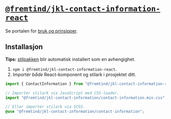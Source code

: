 # [`@fremtind/jkl-contact-information-react`](https://jokul.fremtind.no/komponenter/contact-information)

Se portalen for [bruk og prinsipper](https://jokul.fremtind.no/komponenter/contact-information).

## Installasjon

**Tips:** [stilpakken](../contact-information/) blir automatisk installert som en avhengighet.

1. `npm i @fremtind/jkl-contact-information-react`.
2. Importér _både_ React-komponent og stilark i prosjektet ditt.

```js
import { ContactInformation } from "@fremtind/jkl-contact-information-react";

// Importer stilark via JavaScript med CSS-loader.
import "@fremtind/jkl-contact-information/contact-information.min.css";
```

```scss
// Eller importer stilark via SCSS.
@use "@fremtind/jkl-contact-information/contact-information";
```
